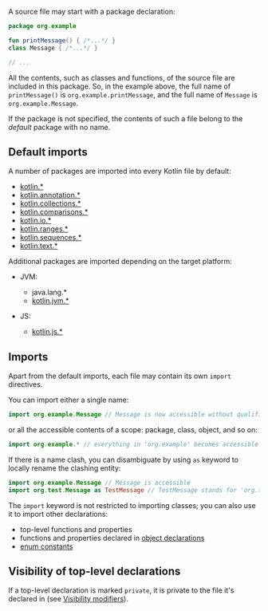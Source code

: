[//]: # (title: Packages and imports)

A source file may start with a package declaration:

```kotlin
package org.example

fun printMessage() { /*...*/ }
class Message { /*...*/ }

// ...
```

All the contents, such as classes and functions, of the source file are included in this package.
So, in the example above, the full name of `printMessage()` is `org.example.printMessage`,
and the full name of `Message` is `org.example.Message`. 

If the package is not specified, the contents of such a file belong to the _default_ package with no name.

## Default imports

A number of packages are imported into every Kotlin file by default:

- [kotlin.*](https://kotlinlang.org/api/latest/jvm/stdlib/kotlin/index.html)
- [kotlin.annotation.*](https://kotlinlang.org/api/latest/jvm/stdlib/kotlin.annotation/index.html)
- [kotlin.collections.*](https://kotlinlang.org/api/latest/jvm/stdlib/kotlin.collections/index.html)
- [kotlin.comparisons.*](https://kotlinlang.org/api/latest/jvm/stdlib/kotlin.comparisons/index.html)
- [kotlin.io.*](https://kotlinlang.org/api/latest/jvm/stdlib/kotlin.io/index.html)
- [kotlin.ranges.*](https://kotlinlang.org/api/latest/jvm/stdlib/kotlin.ranges/index.html)
- [kotlin.sequences.*](https://kotlinlang.org/api/latest/jvm/stdlib/kotlin.sequences/index.html)
- [kotlin.text.*](https://kotlinlang.org/api/latest/jvm/stdlib/kotlin.text/index.html)

Additional packages are imported depending on the target platform:

- JVM:
  - java.lang.*
  - [kotlin.jvm.*](https://kotlinlang.org/api/latest/jvm/stdlib/kotlin.jvm/index.html)

- JS:    
  - [kotlin.js.*](https://kotlinlang.org/api/latest/jvm/stdlib/kotlin.js/index.html)

## Imports

Apart from the default imports, each file may contain its own `import` directives.

You can import either a single name:

```kotlin
import org.example.Message // Message is now accessible without qualification
```

or all the accessible contents of a scope: package, class, object, and so on:

```kotlin
import org.example.* // everything in 'org.example' becomes accessible
```

If there is a name clash, you can disambiguate by using `as` keyword to locally rename the clashing entity:

```kotlin
import org.example.Message // Message is accessible
import org.test.Message as TestMessage // TestMessage stands for 'org.test.Message'
```

The `import` keyword is not restricted to importing classes; you can also use it to import other declarations:

  * top-level functions and properties
  * functions and properties declared in [object declarations](object-declarations.md#object-declarations-overview)
  * [enum constants](enum-classes.md)

## Visibility of top-level declarations

If a top-level declaration is marked `private`, it is private to the file it's declared in (see [Visibility modifiers](visibility-modifiers.md)).
